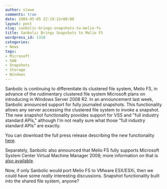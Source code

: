 ```yaml
---
author: slowe
comments: true
date: 2009-05-05 22:19:12+00:00
layout: post
slug: sanbolic-brings-snapshots-to-melio-fs
title: Sanbolic Brings Snapshots to Melio FS
wordpress_id: 1318
categories:
- News
tags:
- Microsoft
- SAN
- Snapshots
- Storage
- Windows
---
```


Sanbolic is continuing to differentiate its clustered file system, Melio FS, in advance of the rudimentary clustered file system Microsoft plans on introducing in Windows Server 2008 R2. In an announcement last week, Sanbolic announced support for fully journaled snapshots. This functionality allows any server accessing the clustered file system to invoke a snapshot. The new snapshot functionality provides support for VSS and "full industry standard APIs," although I'm not really sure what those "full industry standard APIs" are exactly.

You can download the full press release describing the new functionality [here](http://www.sanbolic.com/pdfs/Sanbolic_Press_Release_VSS_Final.pdf).

Separately, Sanbolic also announced that Melio FS fully supports Microsoft System Center Virtual Machine Manager 2008; more information on that is [also available](http://www.sanbolic.com/pdfs/Sanbolic_Press_Release_SCVMM_2008R2.pdf).

Now, if only Sanbolic would port Melio FS to VMware ESX/ESXi, then we could have some _really_ interesting discussions. Snapshot functionality built into the shared file system, anyone?
